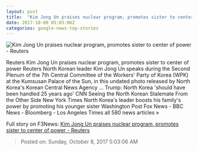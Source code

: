 ```yaml
---
layout: post
title:  "Kim Jong Un praises nuclear program, promotes sister to center of power - Reuters"
date: 2017-10-08 05:03:06Z
categories: google-news-top-stories
---
```


![Kim Jong Un praises nuclear program, promotes sister to center of power - Reuters](https://s4.reutersmedia.net/resources/r/?m=02&d=20171008&t=2&i=1204596417&w=&fh=545px&fw=&ll=&pl=&sq=&r=LYNXMPED9702Z)

Reuters Kim Jong Un praises nuclear program, promotes sister to center of power Reuters North Korean leader Kim Jong Un speaks during the Second Plenum of the 7th Central Committee of the Workers' Party of Korea (WPK) at the Kumsusan Palace of the Sun, in this undated photo released by North Korea's Korean Central News Agency ... Trump: North Korea 'should have been handled 25 years ago' CNN Seeing the North Korean Stalemate From the Other Side New York Times North Korea's leader boosts his family's power by promoting his younger sister Washington Post Fox News - BBC News - Bloomberg - Los Angeles Times all 580 news articles »


Full story on F3News: [Kim Jong Un praises nuclear program, promotes sister to center of power - Reuters](http://www.f3nws.com/n/Wj4zQ)

> Posted on: Sunday, October 8, 2017 5:03:06 AM
